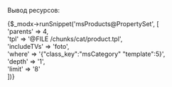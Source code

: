 Вывод ресурсов:

{$_modx->runSnippet('msProducts@PropertySet', 
[<br>
    'parents' => 4,<br>
    'tpl' => '@FILE /chunks/cat/product.tpl',<br>
    'includeTVs' => 'foto',<br>
    'where' => '{"class_key":"msCategory" "template":5}',<br>
    'depth' => '1',<br>
    'limit' => '8'<br>
    ])}